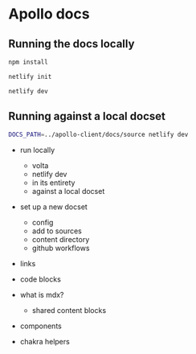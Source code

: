 # Apollo docs

## Running the docs locally

```sh
npm install
```

```sh
netlify init
```

```sh
netlify dev
```

## Running against a local docset

```sh
DOCS_PATH=../apollo-client/docs/source netlify dev
```

- run locally
  - volta
  - netlify dev
  - in its entirety
  - against a local docset
- set up a new docset
  - config
  - add to sources
  - content directory
  - github workflows
- links
- code blocks
- what is mdx?
  - shared content blocks
- components

- chakra helpers
